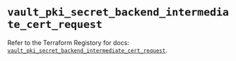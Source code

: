 # `vault_pki_secret_backend_intermediate_cert_request`

Refer to the Terraform Registory for docs: [`vault_pki_secret_backend_intermediate_cert_request`](https://www.terraform.io/docs/providers/vault/r/pki_secret_backend_intermediate_cert_request).
